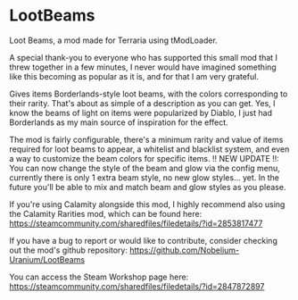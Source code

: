 # LootBeams
Loot Beams, a mod made for Terraria using tModLoader.

A special thank-you to everyone who has supported this small mod that I threw together in a few minutes, I never would have imagined something like this becoming as popular as it is, and for that I am very grateful.

Gives items Borderlands-style loot beams, with the colors corresponding to their rarity. That's about as simple of a description as you can get.
Yes, I know the beams of light on items were popularized by Diablo, I just had Borderlands as my main source of inspiration for the effect.

The mod is fairly configurable, there's a minimum rarity and value of items required for loot beams to appear, a whitelist and blacklist system, and even a way to customize the beam colors for specific items.
!! NEW UPDATE !!: You can now change the style of the beam and glow via the config menu, currently there is only 1 extra beam style, no new glow styles... yet. In the future you'll be able to mix and match beam and glow styles as you please.

If you're using Calamity alongside this mod, I highly recommend also using the Calamity Rarities mod, which can be found here: https://steamcommunity.com/sharedfiles/filedetails/?id=2853817477

If you have a bug to report or would like to contribute, consider checking out the mod's github repository: https://github.com/Nobelium-Uranium/LootBeams

You can access the Steam Workshop page here: https://steamcommunity.com/sharedfiles/filedetails/?id=2847872897
